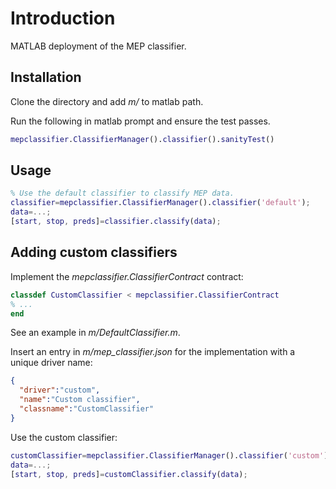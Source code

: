 # Introduction
MATLAB deployment of the MEP classifier.
## Installation
Clone the directory and add *m/* to matlab path.

Run the following in matlab prompt and ensure the test passes.
```MATLAB
mepclassifier.ClassifierManager().classifier().sanityTest()
```
## Usage
```MATLAB
% Use the default classifier to classify MEP data.
classifier=mepclassifier.ClassifierManager().classifier('default'); 
data=...;
[start, stop, preds]=classifier.classify(data);
```

## Adding custom classifiers
Implement the *mepclassifier.ClassifierContract* contract:
```MATLAB
classdef CustomClassifier < mepclassifier.ClassifierContract
% ...
end
```
See an example in *m/DefaultClassifier.m*.

Insert an entry in *m/mep_classifier.json* for the implementation with a unique driver name:
```json
{
  "driver":"custom",
  "name":"Custom classifier",
  "classname":"CustomClassifier"
}
```
Use the custom classifier:
```MATLAB
customClassifier=mepclassifier.ClassifierManager().classifier('custom'); 
data=...;
[start, stop, preds]=customClassifier.classify(data);

```
